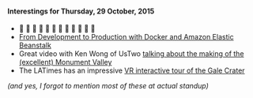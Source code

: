 #### Interestings for Thursday, 29 October, 2015

* 👻  🎃   👻  🎃   👻  🎃   👻  🎃   👻  🎃   👻  🎃
* [From Development to Production with Docker and Amazon Elastic
    Beanstalk](http://engineering.facile.it/from-development-to-production-with-docker-and-amazon-ecs)
* Great video with Ken Wong of UsTwo [talking about the making of the
    (excellent) Monument Valley](https://www.youtube.com/watch?v=z-dqzxYAyE0)
* The LATimes has an impressive [VR interactive tour of the Gale
    Crater](http://graphics.latimes.com/mars-gale-crater-vr/)

*(and yes, I forgot to mention most of these at actual standup)*


